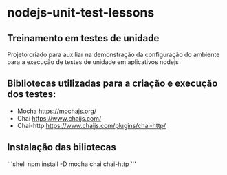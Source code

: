 # nodejs-unit-test-lessons

## Treinamento em testes de unidade
Projeto criado para auxiliar na demonstração da configuração do ambiente para a execução de testes de unidade em aplicativos nodejs

## Bibliotecas utilizadas para a criação e execução dos testes:
 - Mocha https://mochajs.org/
 - Chai https://www.chaijs.com/
 - Chai-http https://www.chaijs.com/plugins/chai-http/
 
 
## Instalação das biliotecas
'''shell
npm install -D mocha chai chai-http
'''
